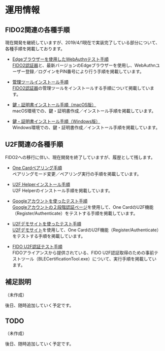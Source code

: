 # 運用情報

## FIDO2関連の各種手順

現在開発を継続していますが、2019/4/1現在で実装完了している部分について、各種手順を掲載しております。

* [Edgeブラウザーを使用したWebAuthnテスト手順](../Research/FIDO_2_0/EDGETEST.md)<br>
[FIDO2認証器](../nRF5_SDK_v15.2.0)と、最新バージョンのEdgeブラウザーを使用し、WebAuthnユーザー登録／ログインをPIN番号により行う手順を掲載しています。

* [管理ツールインストール手順](TOOL_INSTALL.md) <br>
[FIDO2認証器](../nRF5_SDK_v15.2.0)の管理ツールをインストールする手順について掲載しています。

* [鍵・証明書インストール手順（macOS版）](INSTALL.md) <br>
macOS環境での、鍵・証明書作成／インストール手順を掲載しています。

* [鍵・証明書インストール手順（Windows版）](INSTALL_WINDOWS.md) <br>
Windows環境での、鍵・証明書作成／インストール手順を掲載しています。

## U2F関連の各種手順

FIDO2への移行に伴い、現在開発を終了していますが、履歴として残します。

* [One Cardペアリング手順](PAIRING.md) <br>
ペアリングモード変更／ペアリング実行の手順を掲載しています。

* [U2F Helperインストール手順](HELPER_INSTALL.md) <br>
U2F Helperのインストール手順を掲載しています。

* [Googleアカウントを使ったテスト手順](GOOGLEACCTEST.md)<br>
[Googleアカウントの２段階認証ページ](https://myaccount.google.com/signinoptions/two-step-verification/enroll-welcome)を使用して、One CardのU2F機能（Register/Authenticate）をテストする手順を掲載しています。

* [U2Fデモサイトを使ったテスト手順](DEMOSITETEST.md)<br>
[U2Fデモサイト](https://crxjs-dot-u2fdemo.appspot.com/)を使用して、One CardのU2F機能（Register/Authenticate）をテストする手順を掲載しています。

* [FIDO U2F認証テスト手順](CERTTEST.md) <br>
FIDOアライアンスから提供されている、FIDO U2F認証取得のための事前テストツール（BLECertificationTool.exe）について、実行手順を掲載しています。

## 補足説明

（未作成）

後日、随時追加していく予定です。

## TODO

（未作成）

後日、随時追加していく予定です。
